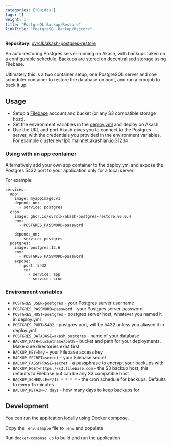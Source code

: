 ```yaml
---
categories: ["Guides"]
tags: []
weight: 1
title: "PostgreQL Backup/Restore"
linkTitle: "PostgreSQL Backup/Restore"
---
```

**Repository**: [ovrclk/akash-postgres-restore](https://github.com/ovrclk/akash-postgres-restore)

An auto-restoring Postgres server running on Akash, with backups taken on a configurable schedule. Backups are stored on decentralised storage using Filebase.

Ultimately this is a two container setup, one PostgreSQL server and one scheduler container to restore the database on boot, and run a cronjob to back it up.

## Usage

* Setup a [Filebase](https://filebase.com/) account and bucket (or any S3 compatible storage host).
* Set the environment variables in the [deploy.yml](https://github.com/ovrclk/akash-postgres-restore/blob/master/deploy.yml) and deploy on Akash
* Use the URL and port Akash gives you to connect to the Postgres server, with the credentials you provided in the environment variables. For example cluster.ewr1p0.mainnet.akashian.io:31234

### Using with an app container

Alternatively add your own app container to the deploy.yml and expose the Postgres 5432 port to your application only for a local server.

For example:

```
services:
  app: 
    image: myappimage:v1
    depends_on: 
      - service: postgres
  cron:
    image: ghcr.io/ovrclk/akash-postgres-restore:v0.0.4
    env:
      - POSTGRES_PASSWORD=password
      ...
    depends_on:
      - service: postgres
  postgres:
    image: postgres:12.6
    env:
      - POSTGRES_PASSWORD=password
    expose:
      - port: 5432
        to:
          - service: app
          - service: cron
```

### Environment variables

* `POSTGRES_USER=postgres` - your Postgres server username
* `POSTGRES_PASSWORD=password` - your Postgres server password
* `POSTGRES_HOST=postgres` - postgres server host, whatever you named it in deploy.yml
* `POSTGRES_PORT=5432` - postgres port, will be 5432 unless you aliased it in deploy.yml
* `POSTGRES_DATABASE=akash_postgres` - name of your database
* `BACKUP_PATH=bucketname/path` - bucket and path for your deployments. Make sure directories exist first
* `BACKUP_KEY=key` - your Filebase access key
* `BACKUP_SECRET=secret` - your Filebase secret
* `BACKUP_PASSPHRASE=secret` - a passphrase to encrypt your backups with
* `BACKUP_HOST=https://s3.filebase.com` - the S3 backup host, this defaults to Filebase but can be any S3 compatible host
* `BACKUP_SCHEDULE=*/15 * * * *` - the cron schedule for backups. Defaults to every 15 minutes
* `BACKUP_RETAIN=7 days` - how many days to keep backups for

## Development

You can run the application locally using Docker compose.

Copy the `.env.sample` file to `.env` and populate

Run `docker-compose up` to build and run the application
